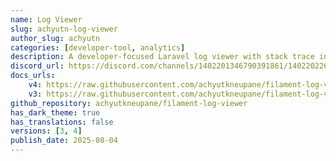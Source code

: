 ```yaml
---
name: Log Viewer
slug: achyutn-log-viewer
author_slug: achyutn
categories: [developer-tool, analytics]
description: A developer-focused Laravel log viewer with stack trace inspection, built for Filament.
discord_url: https://discord.com/channels/1402201346790391861/1402202260024590406
docs_urls:
    v4: https://raw.githubusercontent.com/achyutkneupane/filament-log-viewer/refs/heads/filament-v4/README.md
    v3: https://raw.githubusercontent.com/achyutkneupane/filament-log-viewer/refs/heads/filament-v3/README.md
github_repository: achyutkneupane/filament-log-viewer
has_dark_theme: true
has_translations: false
versions: [3, 4]
publish_date: 2025-08-04
---
```

